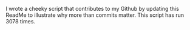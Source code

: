 I wrote a cheeky script that contributes to my Github by updating this ReadMe to illustrate why more than commits matter. This script has run 3078 times.